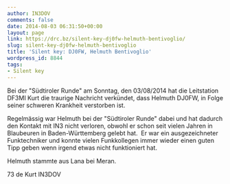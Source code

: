 ```yaml
---
author: IN3DOV
comments: false
date: 2014-08-03 06:31:50+00:00
layout: page
link: https://drc.bz/silent-key-dj0fw-helmuth-bentivoglio/
slug: silent-key-dj0fw-helmuth-bentivoglio
title: 'Silent key: DJ0FW, Helmuth Bentivoglio'
wordpress_id: 8844
tags:
- Silent key
---
```


Bei der "Südtiroler Runde" am Sonntag, den 03/08/2014 hat die Leitstation DF3MI Kurt die traurige Nachricht verkündet, dass Helmuth DJ0FW, in Folge seiner schweren Krankheit verstorben ist.

Regelmässig war Helmuth bei der "Südtiroler Runde" dabei und hat dadurch den Kontakt mit IN3 nicht verloren, obwohl er schon seit vielen Jahren in Blaubeuren in Baden-Württemberg gelebt hat.  Er war ein ausgezeichneter Funktechniker und konnte vielen Funkkollegen immer wieder einen guten Tipp geben wenn irgend etwas nicht funktioniert hat.

Helmuth stammte aus Lana bei Meran.

73 de Kurt IN3DOV
